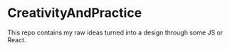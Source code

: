 # CreativityAndPractice
This repo contains my raw ideas turned into a design through some JS or React.
